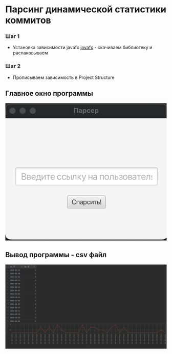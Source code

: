 # Парсинг динамической статистики коммитов

### Шаг 1
- Установка зависимости javafx [javafx](https://gluonhq.com) - скачиваем библиотеку и распаковываем
### Шаг 2
- Прописываем зависимость в Project Structure

## Главное окно программы

![](https://github.com/Sanyajo/javafx_parser/blob/main/mainWindow.png)

## Вывод программы - csv файл

![](https://github.com/Sanyajo/javafx_parser/blob/main/outputFile.png)
